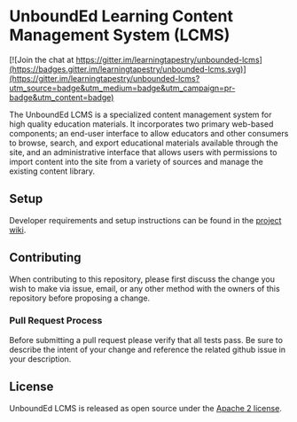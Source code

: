 # UnboundEd Learning Content Management System (LCMS)

[![Join the chat at https://gitter.im/learningtapestry/unbounded-lcms](https://badges.gitter.im/learningtapestry/unbounded-lcms.svg)](https://gitter.im/learningtapestry/unbounded-lcms?utm_source=badge&utm_medium=badge&utm_campaign=pr-badge&utm_content=badge)

The UnboundEd LCMS is a specialized content management system for high quality
education materials. It incorporates two primary web-based components; an end-user interface to allow educators and other consumers to browse, search, and export educational materials available through the site, and an administrative interface that allows users with permissions to import content into the site from a variety of sources and manage the existing content library.

## Setup
Developer requirements and setup instructions can be found in the [project wiki](https://github.com/learningtapestry/unbounded-lcms/wiki/Setup-Instructions).

## Contributing
When contributing to this repository, please first discuss the change you wish to make via issue,
email, or any other method with the owners of this repository before proposing a change.

### Pull Request Process
Before submitting a pull request please verify that all tests pass. Be sure to describe the intent of your change and reference the related github issue in your description.

## License
UnboundEd LCMS is released as open source under the [Apache 2 license](LICENSE.md).
